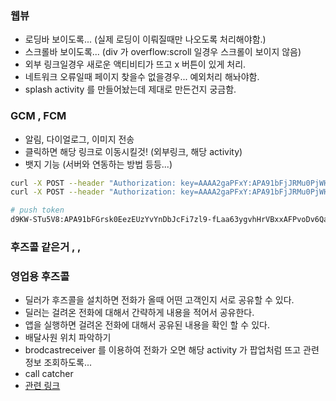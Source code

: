 ### 웹뷰
 * 로딩바 보이도록... (실제 로딩이 이뤄질때만 나오도록 처리해야함.)
 * 스크롤바 보이도록... (div 가 overflow:scroll 일경우 스크롤이 보이지 않음)
 * 외부 링크일경우 새로운 액티비티가 뜨고 x 버튼이 있게 처리.
 * 네트워크 오류일때 페이지 찾을수 없을경우... 예외처리 해놔야함.
 * splash activity 를 만들어놨는데 제대로 만든건지 궁금함.


### GCM , FCM
 * 알림, 다이얼로그, 이미지 전송
 * 클릭하면 해당 링크로 이동시킬것! (외부링크, 해당 activity)
 * 뱃지 기능 (서버와 연동하는 방법 등등...)

```sh
curl -X POST --header "Authorization: key=AAAA2gaPFxY:APA91bFjJRMu0PjWHyNTzJP0M4nbcv38aEzkJzpfn9aVaYoFwI8HicM8_JdUbi79aQrMIWfHMBEuSSz90JrypIxj9BLm0RtE_l1E0vpDqQ3hnbgx84UcRFHPKCFs1PezNdMef5QdBLok6WEzWn_crbnHaSXkLh3RqQ" --Header "Content-Type: application/json" https://fcm.googleapis.com/fcm/send -d "{\"to\":\"d9KW-STu5V8:APA91bFGrsk0EezEUzYvYnDbJcFi7zl9-fLaa63ygvhHrVBxxAFPvoDv6QaeFuxcQ9AaXqwhONrHsXFncgM-qdPOC3juLWMFFpGiQVpNRmZhB3RD0qOtQqmLrpBBC0X9SuAHQwKgTrPI\",\"notification\":{\"body\":\"Yellow\"},\"priority\":10}"
curl -X POST --header "Authorization: key=AAAA2gaPFxY:APA91bFjJRMu0PjWHyNTzJP0M4nbcv38aEzkJzpfn9aVaYoFwI8HicM8_JdUbi79aQrMIWfHMBEuSSz90JrypIxj9BLm0RtE_l1E0vpDqQ3hnbgx84UcRFHPKCFs1PezNdMef5QdBLok6WEzWn_crbnHaSXkLh3RqQ" --Header "Content-Type: application/json" https://fcm.googleapis.com/fcm/send -d "{\"to\":\"d9KW-STu5V8:APA91bFGrsk0EezEUzYvYnDbJcFi7zl9-fLaa63ygvhHrVBxxAFPvoDv6QaeFuxcQ9AaXqwhONrHsXFncgM-qdPOC3juLWMFFpGiQVpNRmZhB3RD0qOtQqmLrpBBC0X9SuAHQwKgTrPI\",\"notification\":{\"body\":\"Yellow\",\"title\":\"title Yellow\"},\"priority\":10}"

# push token
d9KW-STu5V8:APA91bFGrsk0EezEUzYvYnDbJcFi7zl9-fLaa63ygvhHrVBxxAFPvoDv6QaeFuxcQ9AaXqwhONrHsXFncgM-qdPOC3juLWMFFpGiQVpNRmZhB3RD0qOtQqmLrpBBC0X9SuAHQwKgTrPI
```

### 후즈콜 같은거 ,  ,


### 영업용 후즈콜
 * 딜러가 후즈콜을 설치하면 전화가 올때 어떤 고객인지 서로 공유할 수 있다.
 * 딜러는 걸려온 전화에 대해서 간략하게 내용을 적어서 공유한다.
 * 앱을 실행하면 걸려온 전화에 대해서 공유된 내용을 확인 할 수 있다.
 * 배달사원 위치 파악하기
 * brodcastreceiver 를 이용하여 전화가 오면 해당 activity 가 팝업처럼 뜨고 관련 정보 조회하도록...
 * call catcher
 * [관련 링크](http://gun0912.tistory.com/46)






